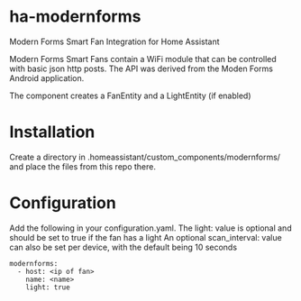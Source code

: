 # ha-modernforms
Modern Forms Smart Fan Integration for Home Assistant

Modern Forms Smart Fans contain a WiFi module that can be controlled with basic json http posts.
The API was derived from the Moden Forms Android application.

The component creates a FanEntity and a LightEntity (if enabled)

# Installation
Create a directory in .homeassistant/custom_components/modernforms/ and place the files from this repo there.

# Configuration
Add the following in your configuration.yaml. 
The light: value is optional and should be set to true if the fan has a light
An optional scan_interval: value can also be set per device, with the default being 10 seconds
```
modernforms:
  - host: <ip of fan>
    name: <name>
    light: true
